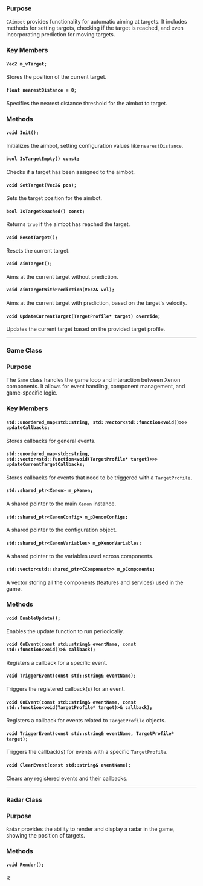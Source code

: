 ### Purpose
`CAimbot` provides functionality for automatic aiming at targets. It includes methods for setting targets, checking if the target is reached, and even incorporating prediction for moving targets.

### Key Members
#### `Vec2 m_vTarget;`
Stores the position of the current target.

#### `float nearestDistance = 0;`
Specifies the nearest distance threshold for the aimbot to target.

### Methods

#### `void Init();`
Initializes the aimbot, setting configuration values like `nearestDistance`.

#### `bool IsTargetEmpty() const;`
Checks if a target has been assigned to the aimbot.

#### `void SetTarget(Vec2& pos);`
Sets the target position for the aimbot.

#### `bool IsTargetReached() const;`
Returns `true` if the aimbot has reached the target.

#### `void ResetTarget();`
Resets the current target.

#### `void AimTarget();`
Aims at the current target without prediction.

#### `void AimTargetWithPrediction(Vec2& vel);`
Aims at the current target with prediction, based on the target's velocity.

#### `void UpdateCurrentTarget(TargetProfile* target) override;`
Updates the current target based on the provided target profile.


---

### Game Class

### Purpose
The `Game` class handles the game loop and interaction between Xenon components. It allows for event handling, component management, and game-specific logic.

### Key Members
#### `std::unordered_map<std::string, std::vector<std::function<void()>>> updateCallbacks;`
Stores callbacks for general events.

#### `std::unordered_map<std::string, std::vector<std::function<void(TargetProfile* target)>>> updateCurrentTargetCallbacks;`
Stores callbacks for events that need to be triggered with a `TargetProfile`.

#### `std::shared_ptr<Xenon> m_pXenon;`
A shared pointer to the main `Xenon` instance.

#### `std::shared_ptr<XenonConfig> m_pXenonConfigs;`
A shared pointer to the configuration object.

#### `std::shared_ptr<XenonVariables> m_pXenonVariables;`
A shared pointer to the variables used across components.

#### `std::vector<std::shared_ptr<CComponent>> m_pComponents;`
A vector storing all the components (features and services) used in the game.

### Methods

#### `void EnableUpdate();`
Enables the update function to run periodically.

#### `void OnEvent(const std::string& eventName, const std::function<void()>& callback);`
Registers a callback for a specific event.

#### `void TriggerEvent(const std::string& eventName);`
Triggers the registered callback(s) for an event.

#### `void OnEvent(const std::string& eventName, const std::function<void(TargetProfile* target)>& callback);`
Registers a callback for events related to `TargetProfile` objects.

#### `void TriggerEvent(const std::string& eventName, TargetProfile* target);`
Triggers the callback(s) for events with a specific `TargetProfile`.

#### `void ClearEvent(const std::string& eventName);`
Clears any registered events and their callbacks.

---

### Radar Class

### Purpose
`Radar` provides the ability to render and display a radar in the game, showing the position of targets.

### Methods

#### `void Render();`
R
